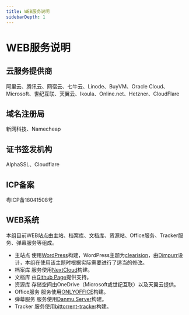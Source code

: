```yaml
---
title: WEB服务说明
sidebarDepth: 1
---
```


# WEB服务说明

## 云服务提供商　　
阿里云、腾讯云、网宿云、七牛云、Linode、BuyVM、Oracle Cloud、Microsoft、世纪互联、天翼云、Ikoula、Online.net、Hetzner、CloudFlare

## 域名注册局　　　
新网科技、Namecheap

## 证书签发机构　　
AlphaSSL、Cloudflare

## ICP备案
粤ICP备18041508号

## WEB系统
本组目前WEB站点由主站、档案库、文档库、资源站、Office服务、Tracker服务、弹幕服务等组成。

* 主站点
使用[WordPress](https://wordpress.org/)构建，WordPress主题为[clearision](https://hanada.info/4350.html)，由[Dimpurr](http://blog.dimpurr.com/)设计，本组在使用该主题时根据实际需要进行了适当的修改。
* 档案库
服务使用[NextCloud](https://nextcloud.com/)构建。
* 文档库
由[Github Page](https://pages.github.com/)提供支持。
* 资源库
存储空间由OneDrive（Microsoft或世纪互联）以及天翼云提供。
* Office服务
服务使用[ONLYOFFICE](https://www.onlyoffice.com/)构建。
* 弹幕服务
服务使用[Danmu.Server](https://github.com/u2sb/Danmu.Server)构建。
* Tracker
服务使用[bittorrent-tracker](https://github.com/webtorrent/bittorrent-tracker)构建。